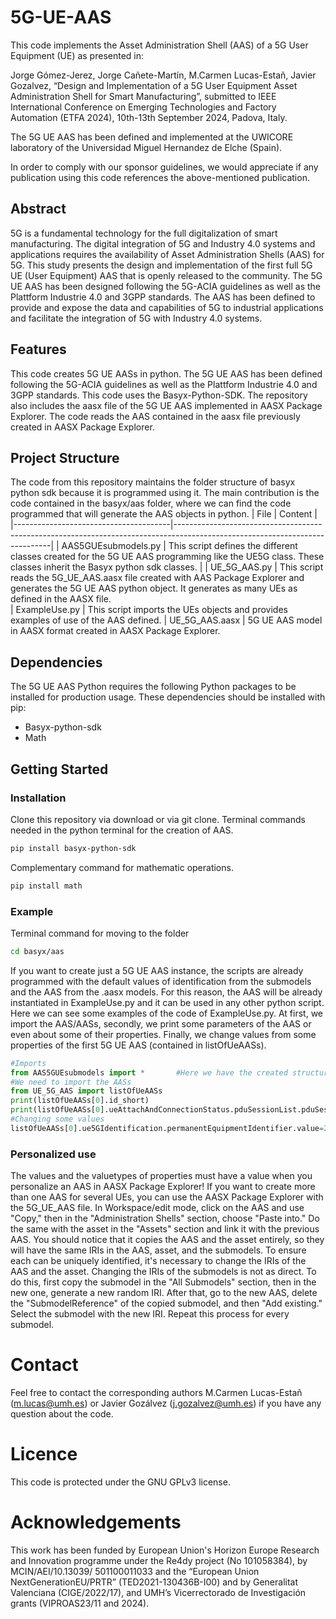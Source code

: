 # 5G-UE-AAS
This code implements the Asset Administration Shell (AAS) of a 5G User Equipment (UE) as presented in:

Jorge Gómez-Jerez, Jorge Cañete-Martín, M.Carmen Lucas-Estañ, Javier Gozalvez, “Design and Implementation of a 5G User Equipment Asset Administration Shell for Smart Manufacturing”, submitted to IEEE International Conference on Emerging Technologies and Factory Automation (ETFA 2024), 10th-13th September 2024, Padova, Italy.

The 5G UE AAS has been defined and implemented at the UWICORE laboratory of the Universidad Miguel Hernandez de Elche (Spain).

In order to comply with our sponsor guidelines, we would appreciate if any publication using this code references the above-mentioned publication.

## Abstract
5G is a fundamental technology for the full digitalization of smart manufacturing. The digital integration of 5G and Industry 4.0 systems and applications requires the availability of Asset Administration Shells (AAS) for 5G. This study presents the design and implementation of the first full 5G UE (User Equipment) AAS that is openly released to the community. The 5G UE AAS has been designed following the 5G-ACIA guidelines as well as the Plattform Industrie 4.0 and 3GPP standards. The AAS has been defined to provide and expose the data and capabilities of 5G to industrial applications and facilitate the integration of 5G with Industry 4.0 systems.

## Features
This code creates 5G UE AASs in python. The 5G UE AAS has been defined following the 5G-ACIA guidelines as well as the Plattform Industrie 4.0 and 3GPP standards. 
This code uses the Basyx-Python-SDK. The repository also includes the aasx file of the 5G UE AAS implemented in AASX Package Explorer. The code reads the AAS contained in the aasx file previously created in AASX Package Explorer. 

## Project Structure
The code from this repository maintains the folder structure of basyx python sdk because it is programmed using it. The main contribution is the code contained in the basyx/aas folder, where we can find the code programmed that will generate the AAS objects in python.
| File                         | Content                                                                                                                     |
|---------------------------------------|-----------------------------------------------------------------------------------------------------------------------------|
| AAS5GUEsubmodels.py                     | This script defines the different classes created for the 5G UE AAS programming like the UE5G class. These classes inherit the Basyx python sdk classes.              |
| UE_5G_AAS.py   | This script reads the 5G_UE_AAS.aasx file created with AAS Package Explorer and generates the 5G UE AAS python object. It generates as many UEs as defined in the AASX file.                                         
| ExampleUse.py   | This script imports the UEs objects and provides examples of use of the AAS defined.
| UE_5G_AAS.aasx  | 5G UE AAS model in AASX format created in AASX Package Explorer. 


## Dependencies
The 5G UE AAS Python requires the following Python packages to be installed for production usage. These dependencies should be installed with pip:
*	Basyx-python-sdk
*	Math

## Getting Started
### Installation
Clone this repository via download or via git clone.
Terminal commands needed in the python terminal for the creation of AAS.
```bash
pip install basyx-python-sdk
``` 
Complementary command for mathematic operations.
```bash
pip install math
``` 
### Example
Terminal command for moving to the folder
```bash
cd basyx/aas
``` 
If you want to create just a 5G UE AAS instance, the scripts are already programmed with the default values of identification from the submodels and the AAS from the .aasx models. For this reason, the AAS will be already instantiated in ExampleUse.py and it can be used in any other python script. 
Here we can see some examples of the code of ExampleUse.py. At first, we import the AAS/AASs, secondly, we print some parameters of the AAS or even about some of their properties. Finally, we change values from some properties of the first 5G UE AAS (contained in listOfUeAASs).

```python
#Imports
from AAS5GUEsubmodels import *       #Here we have the created structure for the AAS
#We need to import the AASs
from UE_5G_AAS import listOfUeAASs
print(listOfUeAASs[0].id_short)
print(listOfUeAASs[0].ueAttachAndConnectionStatus.pduSessionList.pduSessions[0].qosFlowList.qosFlows[0])
#Changing some values
listOfUeAASs[0].ue5GIdentification.permanentEquipmentIdentifier.value=2976
```

### Personalized use
The values and the valuetypes of properties must have a value when you personalize an AAS in AASX Package Explorer!
If you want to create more than one AAS for several UEs, you can use the AASX Package Explorer with the 5G_UE_AAS file. In Workspace/edit mode, click on the AAS and use "Copy," then in the "Administration Shells" section, choose "Paste into." Do the same with the asset in the "Assets" section and link it with the previous AAS. You should notice that it copies the AAS and the asset entirely, so they will have the same IRIs in the AAS, asset, and the submodels. To ensure each can be uniquely identified, it's necessary to change the IRIs of the AAS and the asset. Changing the IRIs of the submodels is not as direct. To do this, first copy the submodel in the "All Submodels" section, then in the new one, generate a new random IRI. After that, go to the new AAS, delete the "SubmodelReference" of the copied submodel, and then "Add existing." Select the submodel with the new IRI. Repeat this process for every submodel.

# Contact 
Feel free to contact the corresponding authors M.Carmen Lucas-Estañ (m.lucas@umh.es) or Javier Gozálvez (j.gozalvez@umh.es) if you have any question about the code.
# Licence 
This code is protected under the GNU GPLv3 license.
# Acknowledgements
This work has been funded by European Union's Horizon Europe Research and Innovation programme under the Re4dy project (No 101058384), by MCIN/AEI/10.13039/ 501100011033 and the “European Union NextGenerationEU/PRTR” (TED2021-130436B-I00) and by Generalitat Valenciana (CIGE/2022/17), and UMH’s Vicerrectorado de Investigación grants (VIPROAS23/11 and 2024).
